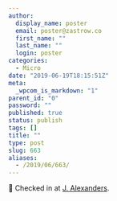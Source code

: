 ```yaml
---
author:
  display_name: poster
  email: poster@zastrow.co
  first_name: ""
  last_name: ""
  login: poster
categories:
  - Micro
date: "2019-06-19T18:15:51Z"
meta:
  _wpcom_is_markdown: "1"
parent_id: "0"
password: ""
published: true
status: publish
tags: []
title: ""
type: post
slug: 663
aliases:
  - /2019/06/663/
---
```

<p><span>📍</span> Checked in at <a href="http://4sq.com/6zHdy0">J. Alexanders</a>.</p>
